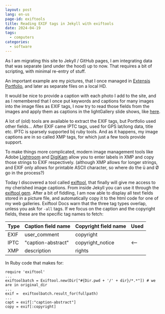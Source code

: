 ```yaml
---
layout: post
lang: en-us
page-id: exiftools
title: Reading EXIF tags in Jekyll with exiftools
date: 2024-04-19
tags:
  - computers
categories:
  - software
---
```


As I am migrating this site to Jekyll / GitHub pages, I am integrating data that was separate (and under the hood) up to now.
That requires a bit of scripting, with minimal re-entry of stuff.

An important example are my pictures, that I once managed in [Extensis Portfolio](https://www.extensis.com/portfolio), and later as separate files on a local HD.

It would be nice to provide a caption with each photo I add to the site, and as I remembered that I once put keywords and captions for many images into the image files as EXIF tags, I now try to read those fields from the images and apply them as captions in the lightGallery slide shows, like <a href='{{ "/assets/art_gallery/sketches/" | relative_url }}'>here</a>.

A lot of (old) tools are available to extract the EXIF tags, but Portfolio used other fields...
After EXIF came IPTC tags, used for GPS lat/long data, title etc. IPTC is sparsely supported bij ruby tools.
And as it happens, my image captions are in so called XMP tags, for which just a few tools provide support.

To make things more complicated, modern image management tools like Adobe [Lightroom](https://www.adobe.com/nl/products/photoshop-lightroom.html) and [DigiKam](https://www.digikam.org/) allow you to enter labels in XMP and copy those strings to EXIF respectively. (although XMP allows for longer strings, and EXIF only allows for printable ASCII character, so where do the ü and Ø go in the process?)

Today I discovered a tool called [exiftool](https://exiftool.org/), that finally will give me access to my cherished image captions. From inside Jekyll you can use it through the [exiftool gem](https://rubygems.org/gems/exiftool/versions/1.2.5).
After a bit of fiddling, I am now able to display all text fields stored in a picture file, and automatically copy it to the html code for one of my web galleries.
Exiftool Docs warn that the three tag types overlap, unless you ask for `-all` tags. If we focus on the caption and the copyright fields, these are the specific tag names to fetch:

| Type | Caption field name | Copyright field name | Used |
| ---- | ------------------ | -------------------- | ---- |
| EXIF | user_comment       | copyright            |      |
| IPTC | "caption-abstract" | copyright_notice     | <--  |
| XMP  | description        | rights               |      |

In Ruby code that makes for:

```
require 'exiftool'
...
exiftoolbatch = Exiftool.new(Dir["#{Dir.pwd + '/' + dir}/*.*"]) # we are in original_dir
...
exif =  exiftoolbatch.result_for(fullpath)
...
capt = exif[:"caption-abstract"]
copy = exif[:copyright]
```
